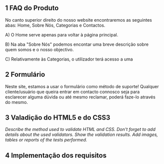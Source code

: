 ## 1 FAQ do Produto

No canto superior direito do nosso website encontraremos as seguintes abas: Home, Sobre Nós, Categorias e Contactos.

A) O Home serve apenas para voltar à página principal.

B) Na aba "Sobre Nós" podemos encontar uma breve descrição sobre quem somos e o nosso objectivo.

C) Relativamente às Categorias, o utilizador terá acesso a uma 

## 2 Formulário

Neste site, estamos a usar o formulário como método de suporte! 
Qualquer cliente/usuário que queira entrar em contacto connosco seja para esclarecer alguma dúvida ou até mesmo reclamar, poderá faze-lo através do mesmo.

## 3 Valadição do HTML5 e do CSS3

_Describe the method used to validate HTML and CSS. Don't forget to add details about the used validators. Show the validation results._
_Add images, tables or reports of the tests performed._

## 4 Implementação dos requisitos
